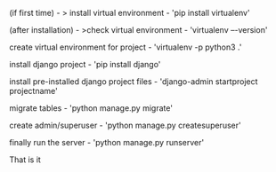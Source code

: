 (if first time) - > install virtual environment - 'pip install virtualenv' 

(after installation) - >check virtual environment - 'virtualenv –-version'

create virtual environment for project - 'virtualenv -p python3 .'

install django project - 'pip install django'

install pre-installed django project files - 'django-admin startproject projectname'

migrate tables - 'python manage.py migrate'

create admin/superuser - 'python manage.py createsuperuser'

finally run the server - 'python manage.py runserver'

That is it

